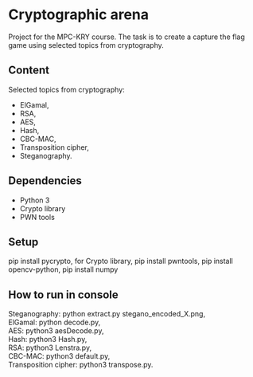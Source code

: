 # Cryptographic arena
Project for the MPC-KRY course. The task is to create a capture the flag game using selected topics from cryptography.
## Content
Selected topics from cryptography:
* ElGamal,
* RSA,
* AES,
* Hash,
* CBC-MAC,
* Transposition cipher,
* Steganography.
## Dependencies
* Python 3
* Crypto library
* PWN tools
## Setup
pip install pycrypto, for Crypto library, pip install pwntools, pip install opencv-python, pip install numpy
## How to run in console
Steganography: python extract.py stegano_encoded_X.png,<br />
ElGamal: python decode.py,<br />
AES: python3 aesDecode.py,<br />
Hash: python3 Hash.py,<br />
RSA: python3 Lenstra.py,<br />
CBC-MAC: python3 default.py,<br />
Transposition cipher: python3 transpose.py.
